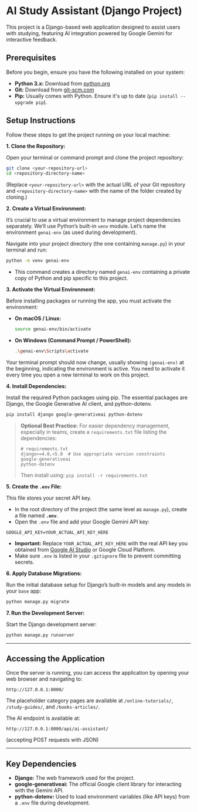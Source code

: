 
# AI Study Assistant (Django Project)

This project is a Django-based web application designed to assist users with studying, featuring AI integration powered by Google Gemini for interactive feedback.

## Prerequisites

Before you begin, ensure you have the following installed on your system:

* **Python 3.x:** Download from [python.org](https://www.python.org/)
* **Git:** Download from [git-scm.com](https://git-scm.com/)
* **Pip:** Usually comes with Python. Ensure it's up to date (`pip install --upgrade pip`).

## Setup Instructions

Follow these steps to get the project running on your local machine:

**1. Clone the Repository:**

Open your terminal or command prompt and clone the project repository:

```bash
git clone <your-repository-url>
cd <repository-directory-name>
```

(Replace `<your-repository-url>` with the actual URL of your Git repository and `<repository-directory-name>` with the name of the folder created by cloning.)

**2. Create a Virtual Environment:**

It’s crucial to use a virtual environment to manage project dependencies separately. We’ll use Python’s built-in `venv` module. Let’s name the environment `genai-env` (as used during development).

Navigate into your project directory (the one containing `manage.py`) in your terminal and run:

```bash
python -m venv genai-env
```

- This command creates a directory named `genai-env` containing a private copy of Python and pip specific to this project.

**3. Activate the Virtual Environment:**

Before installing packages or running the app, you must activate the environment:

- **On macOS / Linux:**

    ```bash
    source genai-env/bin/activate
    ```

- **On Windows (Command Prompt / PowerShell):**

    ```bash
    .\genai-env\Scripts\activate
    ```

Your terminal prompt should now change, usually showing `(genai-env)` at the beginning, indicating the environment is active. You need to activate it every time you open a new terminal to work on this project.

**4. Install Dependencies:**

Install the required Python packages using pip. The essential packages are Django, the Google Generative AI client, and python-dotenv.

```bash
pip install django google-generativeai python-dotenv
```

> **Optional Best Practice:** For easier dependency management, especially in teams, create a `requirements.txt` file listing the dependencies:
> 
> ```
> # requirements.txt
> django>=4.0,<5.0  # Use appropriate version constraints
> google-generativeai
> python-dotenv
> ```
> 
> Then install using: `pip install -r requirements.txt`

**5. Create the `.env` File:**

This file stores your secret API key.

- In the root directory of the project (the same level as `manage.py`), create a file named **`.env`**.
- Open the `.env` file and add your Google Gemini API key:

```env
GOOGLE_API_KEY=YOUR_ACTUAL_API_KEY_HERE
```

- **Important:** Replace `YOUR_ACTUAL_API_KEY_HERE` with the real API key you obtained from [Google AI Studio](https://makersuite.google.com/) or Google Cloud Platform.
- Make sure `.env` is listed in your `.gitignore` file to prevent committing secrets.

**6. Apply Database Migrations:**

Run the initial database setup for Django’s built-in models and any models in your `base` app:

```bash
python manage.py migrate
```

**7. Run the Development Server:**

Start the Django development server:

```bash
python manage.py runserver
```

---

## Accessing the Application

Once the server is running, you can access the application by opening your web browser and navigating to:

```
http://127.0.0.1:8000/
```

The placeholder category pages are available at `/online-tutorials/`, `/study-guides/`, and `/books-articles/`.

The AI endpoint is available at:

```
http://127.0.0.1:8000/api/ai-assistant/
```

(accepting POST requests with JSON)

---

## Key Dependencies

- **Django:** The web framework used for the project.
- **google-generativeai:** The official Google client library for interacting with the Gemini API.
- **python-dotenv:** Used to load environment variables (like API keys) from a `.env` file during development.



